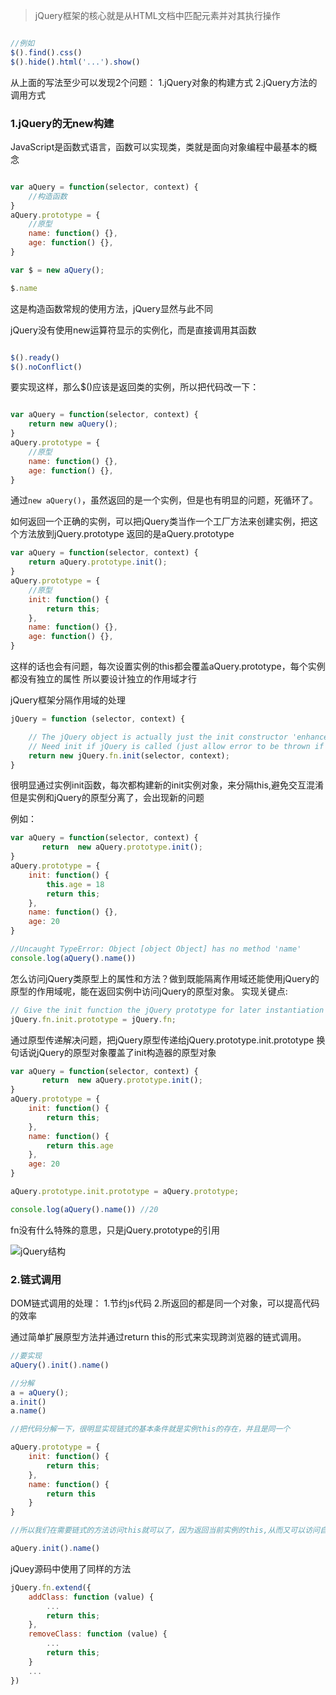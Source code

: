 >jQuery框架的核心就是从HTML文档中匹配元素并对其执行操作

```js

//例如
$().find().css()
$().hide().html('...').show()

```

从上面的写法至少可以发现2个问题：
1.jQuery对象的构建方式
2.jQuery方法的调用方式

### 1.jQuery的无new构建

JavaScript是函数式语言，函数可以实现类，类就是面向对象编程中最基本的概念

```js

var aQuery = function(selector, context) {
    //构造函数
}
aQuery.prototype = {
    //原型
    name: function() {},
    age: function() {},
}

var $ = new aQuery();

$.name

```

这是构造函数常规的使用方法，jQuery显然与此不同

jQuery没有使用new运算符显示的实例化，而是直接调用其函数

```js

$().ready()
$().noConflict()

```

要实现这样，那么$()应该是返回类的实例，所以把代码改一下：

```js

var aQuery = function(selector, context) {
    return new aQuery();
}
aQuery.prototype = {
    //原型
    name: function() {},
    age: function() {},
}

```

通过`new aQuery()`，虽然返回的是一个实例，但是也有明显的问题，死循环了。

如何返回一个正确的实例，可以把jQuery类当作一个工厂方法来创建实例，把这个方法放到jQuery.prototype
返回的是aQuery.prototype
```js
var aQuery = function(selector, context) {
    return aQuery.prototype.init();
}
aQuery.prototype = {
    //原型
    init: function() {
        return this;
    },
    name: function() {},
    age: function() {},
}
```

这样的话也会有问题，每次设置实例的this都会覆盖aQuery.prototype，每个实例都没有独立的属性
所以要设计独立的作用域才行

jQuery框架分隔作用域的处理
```js
jQuery = function (selector, context) {

    // The jQuery object is actually just the init constructor 'enhanced'
    // Need init if jQuery is called (just allow error to be thrown if not included)
    return new jQuery.fn.init(selector, context);
}
```
很明显通过实例init函数，每次都构建新的init实例对象，来分隔this,避免交互混淆
但是实例和jQuery的原型分离了，会出现新的问题

例如：

```js
var aQuery = function(selector, context) {
       return  new aQuery.prototype.init();
}
aQuery.prototype = {
    init: function() {
        this.age = 18
        return this;
    },
    name: function() {},
    age: 20
}

//Uncaught TypeError: Object [object Object] has no method 'name' 
console.log(aQuery().name())
```
怎么访问jQuery类原型上的属性和方法？做到既能隔离作用域还能使用jQuery的原型的作用域呢，能在返回实例中访问jQuery的原型对象。
实现关键点:
```js
// Give the init function the jQuery prototype for later instantiation
jQuery.fn.init.prototype = jQuery.fn;
```
通过原型传递解决问题，把jQuery原型传递给jQuery.prototype.init.prototype
换句话说jQuery的原型对象覆盖了init构造器的原型对象
```js
var aQuery = function(selector, context) {
       return  new aQuery.prototype.init();
}
aQuery.prototype = {
    init: function() {
        return this;
    },
    name: function() {
        return this.age
    },
    age: 20
}

aQuery.prototype.init.prototype = aQuery.prototype;

console.log(aQuery().name()) //20
```
fn没有什么特殊的意思，只是jQuery.prototype的引用

![jQuery结构](http://dl.iteye.com/upload/attachment/0073/2601/3fc8106d-6afd-314c-a6bf-a64157145e67.jpg)

### 2.链式调用

DOM链式调用的处理：
1.节约js代码
2.所返回的都是同一个对象，可以提高代码的效率

通过简单扩展原型方法并通过return this的形式来实现跨浏览器的链式调用。

```js
//要实现
aQuery().init().name()

//分解
a = aQuery();
a.init()
a.name()

//把代码分解一下，很明显实现链式的基本条件就是实例this的存在，并且是同一个

aQuery.prototype = {
    init: function() {
        return this;
    },
    name: function() {
        return this
    }
}

//所以我们在需要链式的方法访问this就可以了，因为返回当前实例的this,从而又可以访问自己的原型了

aQuery.init().name()

```

jQuey源码中使用了同样的方法
```js
jQuery.fn.extend({
    addClass: function (value) {
        ...
        return this;
    },
    removeClass: function (value) {
        ...
        return this;
    }
    ...
})
```
